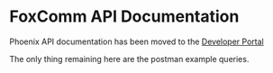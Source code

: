 # FoxComm API Documentation

Phoenix API documentation has been moved to the [Developer Portal](../developer-portal)

The only thing remaining here are the postman example queries.

